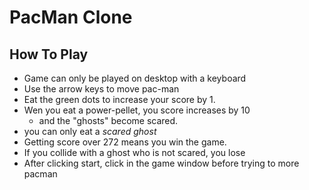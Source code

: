 # PacMan Clone


## How To Play
- Game can only be played on desktop with a keyboard
- Use the arrow keys to move pac-man
- Eat the green dots to increase your score by 1.
- Wen you eat a power-pellet, you score increases by 10
    - and the "ghosts" become scared.
- you can only eat a *scared ghost*
- Getting score over 272 means you win the game.     
- If you collide with a ghost who is not scared, you lose
- After clicking start, click in the game window before trying to more pacman